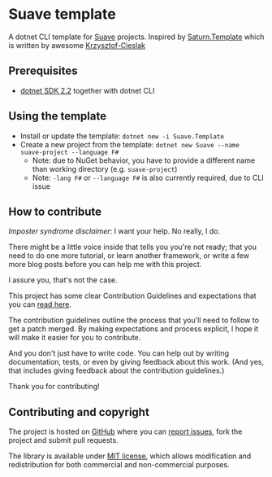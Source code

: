 # Suave template

A dotnet CLI template for [Suave](https://github.com/SuaveIO/Suave) projects. Inspired by [Saturn.Template](https://github.com/SaturnFramework/Saturn.Template) which is written by awesome [Krzysztof-Cieslak](https://github.com/Krzysztof-Cieslak)

## Prerequisites

* [dotnet SDK 2.2](https://www.microsoft.com/net/core) together with dotnet CLI

## Using the template

* Install or update the template: `dotnet new -i Suave.Template`
* Create a new project from the template: `dotnet new Suave --name suave-project --language F#`
  * Note: due to NuGet behavior, you have to provide a different name than working directory (e.g. `suave-project`)
  * Note: `-lang F#` or `--language F#` is also currently required, due to CLI issue

## How to contribute

_Imposter syndrome disclaimer_: I want your help. No really, I do.

There might be a little voice inside that tells you you're not ready; that you need to do one more tutorial, or learn another framework, or write a few more blog posts before you can help me with this project.

I assure you, that's not the case.

This project has some clear Contribution Guidelines and expectations that you can [read here](https://github.com/SuaveIO/Suave.Template/blob/master/CONTRIBUTING.md).

The contribution guidelines outline the process that you'll need to follow to get a patch merged. By making expectations and process explicit, I hope it will make it easier for you to contribute.

And you don't just have to write code. You can help out by writing documentation, tests, or even by giving feedback about this work. (And yes, that includes giving feedback about the contribution guidelines.)

Thank you for contributing!

## Contributing and copyright

The project is hosted on [GitHub](https://github.com/SuaveIO/Suave.Template) where you can [report issues](https://github.com/SuaveIO/Suave.Template/issues), fork
the project and submit pull requests.

The library is available under [MIT license](https://github.com/SuaveIO/Suave.Template/blob/master/LICENSE.md), which allows modification and redistribution for both commercial and non-commercial purposes.
